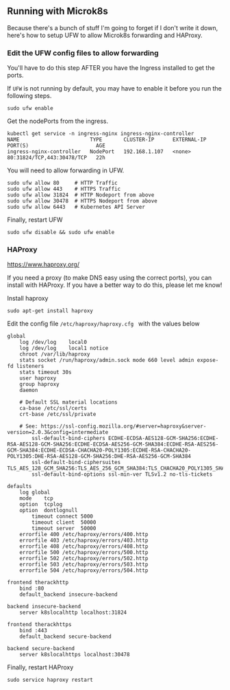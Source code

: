 ## Running with Microk8s

Because there's a bunch of stuff I'm going to forget if I don't write it down, here's how to setup UFW to allow Microk8s forwarding and HAProxy.


### Edit the UFW config files to allow forwarding

You'll have to do this step AFTER you have the Ingress installed to get the ports.

If `UFW` is not running by default, you may have to enable it before you run the following steps.
```
sudo ufw enable
```

Get the nodePorts from the ingress.
```
kubectl get service -n ingress-nginx ingress-nginx-controller
NAME                       TYPE       CLUSTER-IP      EXTERNAL-IP   PORT(S)                      AGE
ingress-nginx-controller   NodePort   192.168.1.107   <none>        80:31824/TCP,443:30478/TCP   22h
```


You will need to allow forwarding in UFW.
```
sudo ufw allow 80     # HTTP Traffic
sudo ufw allow 443    # HTTPS Traffic
sudo ufw allow 31824  # HTTP Nodeport from above
sudo ufw allow 30478  # HTTPS Nodeport from above
sudo ufw allow 6443   # Kubernetes API Server
```


Finally, restart UFW
```
sudo ufw disable && sudo ufw enable
```

### HAProxy

https://www.haproxy.org/

If you need a proxy (to make DNS easy using the correct ports), you can install with HAProxy.  If you have a better way to do this, please let me know!

Install haproxy

```
sudo apt-get install haproxy
```

Edit the config file `/etc/haproxy/haproxy.cfg ` with the values below

```
global
	log /dev/log	local0
	log /dev/log	local1 notice
	chroot /var/lib/haproxy
	stats socket /run/haproxy/admin.sock mode 660 level admin expose-fd listeners
	stats timeout 30s
	user haproxy
	group haproxy
	daemon

	# Default SSL material locations
	ca-base /etc/ssl/certs
	crt-base /etc/ssl/private

	# See: https://ssl-config.mozilla.org/#server=haproxy&server-version=2.0.3&config=intermediate
        ssl-default-bind-ciphers ECDHE-ECDSA-AES128-GCM-SHA256:ECDHE-RSA-AES128-GCM-SHA256:ECDHE-ECDSA-AES256-GCM-SHA384:ECDHE-RSA-AES256-GCM-SHA384:ECDHE-ECDSA-CHACHA20-POLY1305:ECDHE-RSA-CHACHA20-POLY1305:DHE-RSA-AES128-GCM-SHA256:DHE-RSA-AES256-GCM-SHA384
        ssl-default-bind-ciphersuites TLS_AES_128_GCM_SHA256:TLS_AES_256_GCM_SHA384:TLS_CHACHA20_POLY1305_SHA256
        ssl-default-bind-options ssl-min-ver TLSv1.2 no-tls-tickets

defaults
	log	global
	mode	tcp
	option	tcplog
	option	dontlognull
        timeout connect 5000
        timeout client  50000
        timeout server  50000
	errorfile 400 /etc/haproxy/errors/400.http
	errorfile 403 /etc/haproxy/errors/403.http
	errorfile 408 /etc/haproxy/errors/408.http
	errorfile 500 /etc/haproxy/errors/500.http
	errorfile 502 /etc/haproxy/errors/502.http
	errorfile 503 /etc/haproxy/errors/503.http
	errorfile 504 /etc/haproxy/errors/504.http

frontend therackhttp 
	bind :80
	default_backend insecure-backend

backend insecure-backend
	server k8slocalhttp localhost:31824

frontend therackhttps
	bind :443
	default_backend secure-backend

backend secure-backend
	server k8slocalhttps localhost:30478
```

Finally, restart HAProxy
```
sudo service haproxy restart
```
